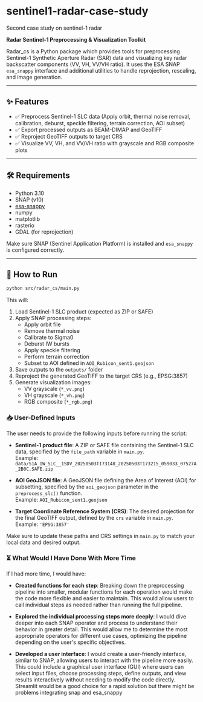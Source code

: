 # sentinel1-radar-case-study
Second case study on sentinel-1 radar

**Radar Sentinel-1 Preprocessing & Visualization Toolkit**

Radar_cs is a Python package which provides tools for preprocessing Sentinel-1 Synthetic Aperture Radar (SAR) data and visualizing key radar backscatter components (VV, VH, VV/VH ratio). It uses the ESA SNAP `esa_snappy` interface and additional utilities to handle reprojection, rescaling, and image generation.

---

## ✨ Features

- ✅ Preprocess Sentinel-1 SLC data (Apply orbit, thermal noise removal, calibration, deburst, speckle filtering, terrain correction, AOI subset)
- ✅ Export processed outputs as BEAM-DIMAP and GeoTIFF
- ✅ Reproject GeoTIFF outputs to target CRS
- ✅ Visualize VV, VH, and VV/VH ratio with grayscale and RGB composite plots

---

## 🛠 Requirements

- Python 3.10
- SNAP (v10)
- [esa-snappy](https://step.esa.int/main/toolboxes/snap/)  
- numpy  
- matplotlib  
- rasterio  
- GDAL (for reprojection)

Make sure SNAP (Sentinel Application Platform) is installed and `esa_snappy` is configured correctly.

---

## 🚀 How to Run

```bash
python src/radar_cs/main.py
```

This will:

1. Load Sentinel-1 SLC product (expected as ZIP or SAFE)
2. Apply SNAP processing steps:
   - Apply orbit file
   - Remove thermal noise
   - Calibrate to Sigma0
   - Deburst IW bursts
   - Apply speckle filtering
   - Perform terrain correction
   - Subset to AOI defined in `AOI_Rubicon_sent1.geojson`
3. Save outputs to the `outputs/` folder
4. Reproject the generated GeoTIFF to the target CRS (e.g., EPSG:3857)
5. Generate visualization images:
   - VV grayscale (`*_vv.png`)
   - VH grayscale (`*_vh.png`)
   - RGB composite (`*_rgb.png`)

### 📥 User-Defined Inputs

The user needs to provide the following inputs before running the script:

- **Sentinel-1 product file**: A ZIP or SAFE file containing the Sentinel-1 SLC data, specified by the `file_path` variable in `main.py`.  
  Example: `data/S1A_IW_SLC__1SDV_20250503T173148_20250503T173215_059033_07527A_2B0C.SAFE.zip`

- **AOI GeoJSON file**: A GeoJSON file defining the Area of Interest (AOI) for subsetting, specified by the `aoi_geojson` parameter in the `preprocess_slc()` function.  
  Example: `AOI_Rubicon_sent1.geojson`

- **Target Coordinate Reference System (CRS)**: The desired projection for the final GeoTIFF output, defined by the `crs` variable in `main.py`.  
  Example: `'EPSG:3857'`

Make sure to update these paths and CRS settings in `main.py` to match your local data and desired output.

### ⏳ What Would I Have Done With More Time

If I had more time, I would have:

- **Created functions for each step**: Breaking down the preprocessing pipeline into smaller, modular functions for each operation would make the code more flexible and easier to maintain. This would allow users to call individual steps as needed rather than running the full pipeline.
  
- **Explored the individual processing steps more deeply**: I would dive deeper into each SNAP operator and process to understand their behavior in greater detail. This would allow me to determine the most appropriate operators for different use cases, optimizing the pipeline depending on the user's specific objectives.

- **Developed a user interface**: I would create a user-friendly interface, similar to SNAP, allowing users to interact with the pipeline more easily. This could include a graphical user interface (GUI) where users can select input files, choose processing steps, define outputs, and view results interactively without needing to modify the code directly. Streamlit would be a good choice for a rapid solution but there might be problems integrating snap and esa_snappy
